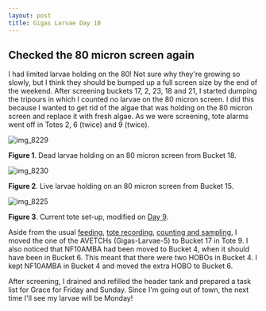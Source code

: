 ```yaml
---
layout: post
title: Gigas Larvae Day 10
---
```


## Checked the 80 micron screen again

I had limited larvae holding on the 80! Not sure why they're growing so slowly, but I think they should be bumped up a full screen size by the end of the weekend. After screening buckets 17, 2, 23, 18 and 21, I started dumping the tripours in which I counted no larvae on the 80 micron screen. I did this because I wanted to get rid of the algae that was holding on the 80 micron screen and replace it with fresh algae. As we were screening, tote alarms went off in Totes 2, 6 (twice) and 9 (twice).

![img_8229](https://user-images.githubusercontent.com/22335838/29888987-86ac2500-8d77-11e7-8ef5-2acb39c99bef.JPG)

**Figure 1**. Dead larvae holding on an 80 micron screen from Bucket 18.

![img_8230](https://user-images.githubusercontent.com/22335838/29888988-86ae4146-8d77-11e7-8169-5984d11023f9.JPG)

**Figure 2**. Live larvae holding on an 80 micron screen from Bucket 15.

![img_8225](https://user-images.githubusercontent.com/22335838/29888991-88651a50-8d77-11e7-875c-9fcbd93cc5c5.JPG)

**Figure 3**. Current tote set-up, modified on [Day 9](https://yaaminiv.github.io/Gigas-Larvae-Day9/). 

Aside from the usual [feeding](https://github.com/RobertsLab/project-oyster-oa/blob/master/data/2017-07-30-pacific-oyster-larvae/2017-07-30-Feeding.xlsx), [tote recording](https://github.com/RobertsLab/project-oyster-oa/blob/master/data/2017-07-30-pacific-oyster-larvae/2017-07-31-Temperature.xlsx), [counting and sampling](https://github.com/RobertsLab/project-oyster-oa/blob/master/data/2017-07-30-pacific-oyster-larvae/2017-08-02-Larvae-Counts.xlsx), I moved the one of the AVETCHs (Gigas-Larvae-5) to Bucket 17 in Tote 9. I also noticed that NF10AMBA had been moved to Bucket 4, when it should have been in Bucket 6. This meant that there were two HOBOs in Bucket 4. I kept NF10AMBA in Bucket 4 and moved the extra HOBO to Bucket 6.

After screening, I drained and refilled the header tank and prepared a task list for Grace for Friday and Sunday. Since I'm going out of town, the next time I'll see my larvae will be Monday!
